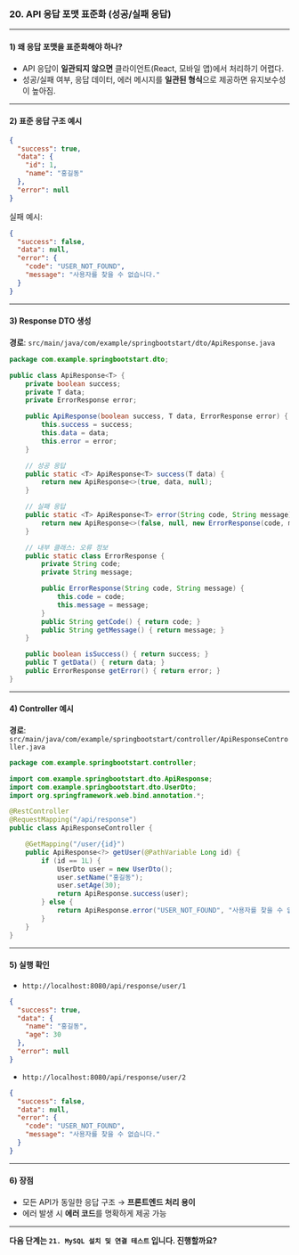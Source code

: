 ### 20. API 응답 포맷 표준화 (성공/실패 응답)

---

#### 1) **왜 응답 포맷을 표준화해야 하나?**

* API 응답이 **일관되지 않으면** 클라이언트(React, 모바일 앱)에서 처리하기 어렵다.
* 성공/실패 여부, 응답 데이터, 에러 메시지를 **일관된 형식**으로 제공하면 유지보수성이 높아짐.

---

#### 2) **표준 응답 구조 예시**

```json
{
  "success": true,
  "data": {
    "id": 1,
    "name": "홍길동"
  },
  "error": null
}
```

실패 예시:

```json
{
  "success": false,
  "data": null,
  "error": {
    "code": "USER_NOT_FOUND",
    "message": "사용자를 찾을 수 없습니다."
  }
}
```

---

#### 3) **Response DTO 생성**

**경로**: `src/main/java/com/example/springbootstart/dto/ApiResponse.java`

```java
package com.example.springbootstart.dto;

public class ApiResponse<T> {
    private boolean success;
    private T data;
    private ErrorResponse error;

    public ApiResponse(boolean success, T data, ErrorResponse error) {
        this.success = success;
        this.data = data;
        this.error = error;
    }

    // 성공 응답
    public static <T> ApiResponse<T> success(T data) {
        return new ApiResponse<>(true, data, null);
    }

    // 실패 응답
    public static <T> ApiResponse<T> error(String code, String message) {
        return new ApiResponse<>(false, null, new ErrorResponse(code, message));
    }

    // 내부 클래스: 오류 정보
    public static class ErrorResponse {
        private String code;
        private String message;

        public ErrorResponse(String code, String message) {
            this.code = code;
            this.message = message;
        }
        public String getCode() { return code; }
        public String getMessage() { return message; }
    }

    public boolean isSuccess() { return success; }
    public T getData() { return data; }
    public ErrorResponse getError() { return error; }
}
```

---

#### 4) **Controller 예시**

**경로**: `src/main/java/com/example/springbootstart/controller/ApiResponseController.java`

```java
package com.example.springbootstart.controller;

import com.example.springbootstart.dto.ApiResponse;
import com.example.springbootstart.dto.UserDto;
import org.springframework.web.bind.annotation.*;

@RestController
@RequestMapping("/api/response")
public class ApiResponseController {

    @GetMapping("/user/{id}")
    public ApiResponse<?> getUser(@PathVariable Long id) {
        if (id == 1L) {
            UserDto user = new UserDto();
            user.setName("홍길동");
            user.setAge(30);
            return ApiResponse.success(user);
        } else {
            return ApiResponse.error("USER_NOT_FOUND", "사용자를 찾을 수 없습니다.");
        }
    }
}
```

---

#### 5) **실행 확인**

* `http://localhost:8080/api/response/user/1`

```json
{
  "success": true,
  "data": {
    "name": "홍길동",
    "age": 30
  },
  "error": null
}
```

* `http://localhost:8080/api/response/user/2`

```json
{
  "success": false,
  "data": null,
  "error": {
    "code": "USER_NOT_FOUND",
    "message": "사용자를 찾을 수 없습니다."
  }
}
```

---

#### 6) **장점**

* 모든 API가 동일한 응답 구조 → **프론트엔드 처리 용이**
* 에러 발생 시 **에러 코드**를 명확하게 제공 가능

---

**다음 단계는 `21. MySQL 설치 및 연결 테스트` 입니다. 진행할까요?**
